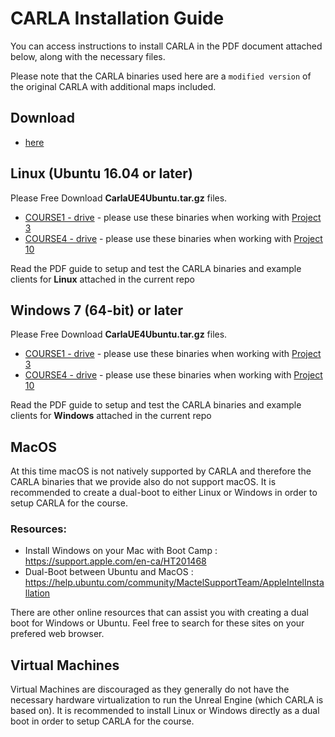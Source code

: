 # CARLA Installation Guide

You can access instructions to install CARLA in the PDF document attached below, along with the necessary files.

Please note that the CARLA binaries used here are a `modified version` of the original CARLA with additional maps included.

## Download 

- [here](https://drive.google.com/drive/folders/1RFWkNKF4_PjmW402zqaTCELBksaIi4Cg?usp=sharing)

## Linux (Ubuntu 16.04 or later)

Please Free Download **CarlaUE4Ubuntu.tar.gz** files.

- [COURSE1 - drive](#) - please use these binaries  when working with [Project 3](https://github.com/diesimo-ai/self-driving-car-projects/tree/main/p3-self-driving-vehicle-control)
- [COURSE4 - drive](#) - please use these binaries  when working with [Project 10](https://github.com/diesimo-ai/self-driving-car-projects/tree/main/p3-self-driving-vehicle-control)

Read the PDF guide to setup and test the CARLA binaries and example clients for **Linux** attached in the current repo 

## Windows 7 (64-bit) or later

Please Free Download **CarlaUE4Ubuntu.tar.gz** files.
- [COURSE1 - drive](#) - please use these binaries  when working with [Project 3](https://github.com/diesimo-ai/self-driving-car-projects/tree/main/p3-self-driving-vehicle-control)
- [COURSE4 - drive](#) - please use these binaries  when working with [Project 10](https://github.com/diesimo-ai/self-driving-car-projects/tree/main/p3-self-driving-vehicle-control)

Read the PDF guide to setup and test the CARLA binaries and example clients for **Windows** attached in the current repo 

## MacOS

At this time macOS is not natively supported by CARLA and therefore the CARLA binaries that we provide also do not support macOS. It is recommended to create a dual-boot to either Linux or Windows in order to setup CARLA for the course.

### Resources: 

- Install Windows on your Mac with Boot Camp : https://support.apple.com/en-ca/HT201468
- Dual-Boot between Ubuntu and MacOS : https://help.ubuntu.com/community/MactelSupportTeam/AppleIntelInstallation

There are other online resources that can assist you with creating a dual boot for Windows or Ubuntu. Feel free to search for these sites on your prefered web browser.

## Virtual Machines

Virtual Machines are discouraged as they generally do not have the necessary hardware virtualization to run the Unreal Engine (which CARLA is based on). It is recommended to install Linux or Windows directly as a dual boot in order to setup CARLA for the course.

